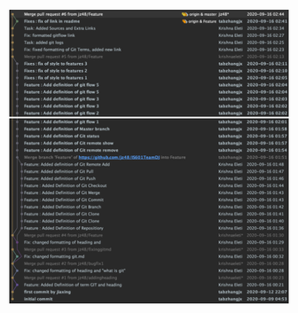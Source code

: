 ![alt git log 1](https://github.com/jz48/IS601TeamDJ/blob/master/gitlog1.png)
![alt git log 2](https://github.com/jz48/IS601TeamDJ/blob/master/gitlog2.png)